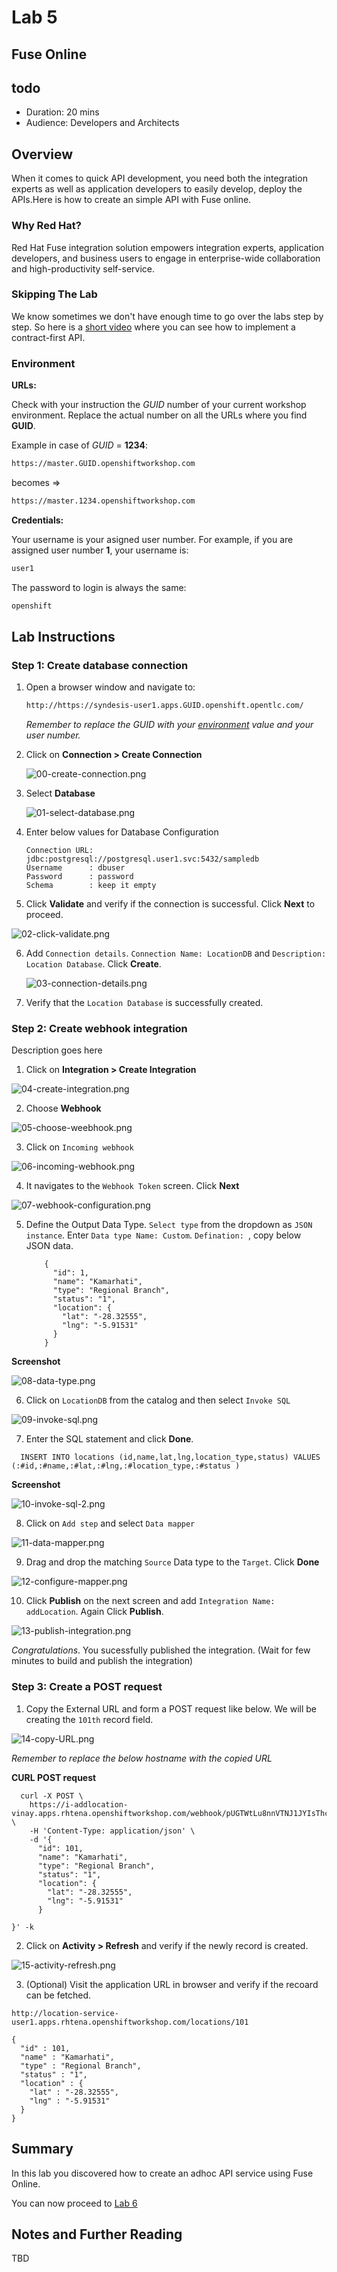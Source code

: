 # Lab 5

## Fuse Online

## todo

* Duration: 20 mins
* Audience: Developers and Architects

## Overview

When it comes to quick API development, you need both the integration experts as well as application developers to easily develop, deploy the APIs.Here is how to create an simple API with Fuse online. 

### Why Red Hat?

Red Hat Fuse integration solution empowers integration experts, application developers, and business users to engage in enterprise-wide collaboration and high-productivity self-service. 

### Skipping The Lab
We know sometimes we don't have enough time to go over the labs step by step. So here is a [short video](https://youtu.be/-3QGAD3Tt48) where you can see how to implement a contract-first API.

### Environment

**URLs:**

Check with your instruction the *GUID* number of your current workshop environment. Replace the actual number on all the URLs where you find **GUID**. 

Example in case of *GUID* = **1234**: 

```bash
https://master.GUID.openshiftworkshop.com
```

becomes =>

```bash
https://master.1234.openshiftworkshop.com
```

**Credentials:**

Your username is your asigned user number. For example, if you are assigned user number **1**, your username is: 

```bash
user1
```

The password to login is always the same:

```bash
openshift
```

## Lab Instructions

### Step 1: Create database connection

1. Open a browser window and navigate to:

    ```bash
    http://https://syndesis-user1.apps.GUID.openshift.opentlc.com/
    ```

    *Remember to replace the GUID with your [environment](#environment) value and your user number.*

1. Click on **Connection > Create Connection**

   ![00-create-connection.png](images/00-create-connection.png "Create Connection")

1. Select **Database**

   ![01-select-database.png](images/01-select-database.png "Select Database")

1. Enter below values for Database Configuration

    ```
    Connection URL: jdbc:postgresql://postgresql.user1.svc:5432/sampledb
    Username      : dbuser
    Password      : password
    Schema        : keep it empty
    ```

1. Click **Validate** and verify if the connection is successful. Click **Next** to proceed.

  ![02-click-validate.png](images/02-click-validate.png "Validate")

6. Add `Connection details`. `Connection Name: LocationDB` and `Description: Location Database`. Click **Create**.
   
   ![03-connection-details.png](images/03-connection-details.png "Add Connection Details")

7. Verify that the `Location Database` is successfully created.

### Step 2: Create webhook integration

Description goes here

1. Click on **Integration > Create Integration** 

  ![04-create-integration.png](images/04-create-integration.png "Create Integration")

2. Choose **Webhook**

  ![05-choose-weebhook.png](images/05-choose-weebhook.png "Choose webhook")

3. Click on `Incoming webhook` 

  ![06-incoming-webhook.png](images/06-incoming-webhook.png "Add incoming webhook")

4. It navigates to the `Webhook Token` screen. Click **Next**

  ![07-webhook-configuration.png](images/07-webhook-configuration.png "Webhook Configuration")

5. Define the Output Data Type. `Select type` from the dropdown as `JSON instance`. Enter `Data type Name: Custom`. `Defination: `, copy below JSON data.

    ```
		{
		  "id": 1,
		  "name": "Kamarhati",
		  "type": "Regional Branch",
		  "status": "1",
		  "location": {
		    "lat": "-28.32555",
		    "lng": "-5.91531"
		  }
		}
    ```

  **Screenshot**

 ![08-data-type.png](images/08-data-type.png "Data Type")

6. Click on `LocationDB` from the catalog and then select `Invoke SQL`

 ![09-invoke-sql.png](images/09-invoke-sql.png "Invoke SQL")

7. Enter the SQL statement and click **Done**.

 ```
   INSERT INTO locations (id,name,lat,lng,location_type,status) VALUES (:#id,:#name,:#lat,:#lng,:#location_type,:#status )
 ```

 **Screenshot**

 ![10-invoke-sql-2.png](images/10-invoke-sql-2.png "Invoke SQL 2")

8. Click on `Add step` and select `Data mapper`

 ![11-data-mapper.png](images/11-data-mapper.png "Data Mapper")

9. Drag and drop the matching `Source` Data type to the `Target`. Click **Done**

 ![12-configure-mapper.png](images/12-configure-mapper.png "Configure Mapper")

10. Click **Publish** on the next screen and add `Integration Name: addLocation`. Again Click **Publish**.

 ![13-publish-integration.png](images/13-publish-integration.png "Publish Integration")

*Congratulations*. You sucessfully published the integration. (Wait for few minutes to build and publish the integration)

### Step 3: Create a POST request

1. Copy the External URL and form a POST request like below. We will be creating the `101th` record field.   

 ![14-copy-URL.png](images/14-copy-URL.png "Copy URL")

*Remember to replace the below hostname with the copied URL*

**CURL POST request**

  ```
    curl -X POST \
      https://i-addlocation-vinay.apps.rhtena.openshiftworkshop.com/webhook/pUGTWtLu8nnVTNJ1JYIsThcrKyMJAxBJMRURvRVEHSSvoMExTk \
      -H 'Content-Type: application/json' \
      -d '{
        "id": 101,
        "name": "Kamarhati",
        "type": "Regional Branch",
        "status": "1",
        "location": {
          "lat": "-28.32555",
          "lng": "-5.91531"
        }
      
  }' -k
  ```

2. Click on **Activity > Refresh** and verify if the newly record is created.

 ![15-activity-refresh.png](images/15-activity-refresh.png "Activity Refresh")

3. (Optional) Visit the application URL in browser and verify if the recoard can be fetched.

  ```
  http://location-service-user1.apps.rhtena.openshiftworkshop.com/locations/101
  ```


  ```
  {
    "id" : 101,
    "name" : "Kamarhati",
    "type" : "Regional Branch",
    "status" : "1",
    "location" : {
      "lat" : "-28.32555",
      "lng" : "-5.91531"
    }
  }
  ```

## Summary

In this lab you discovered how to create an adhoc API service using Fuse Online. 

You can now proceed to [Lab 6](../lab06/#lab-6)


## Notes and Further Reading

TBD


